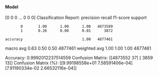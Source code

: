 #### Model
[0 0 0 ... 0 0 0]
Classification Report:
              precision    recall  f1-score   support

           0       1.00      1.00      1.00   4873589
           1       0.26      0.00      0.01      3872

    accuracy                           1.00   4877461
   macro avg       0.63      0.50      0.50   4877461
weighted avg       1.00      1.00      1.00   4877461

Accuracy: 0.9992012237514559
Confusion Matrix:
[[4873552      37]
 [   3859      13]]
Confusion Matrix (%):
[[9.99198558e+01 7.58591406e-04]
 [7.91190334e-02 2.66532116e-04]]
